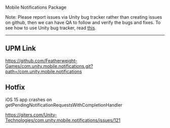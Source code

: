 Mobile Notifications Package

Note: Please report issues via Unity bug tracker rather than creating issues on github, then we can have QA to follow and verify the bugs and fixes. To see how to use Unity bug tracker, read [this](https://unity3d.com/unity/qa/bug-reporting).

---- 

## UPM Link
https://github.com/Featherweight-Games/com.unity.mobile.notifications.git?path=/com.unity.mobile.notifications

## Hotfix
iOS 15 app crashes on getPendingNotificationRequestsWithCompletionHandler

https://giters.com/Unity-Technologies/com.unity.mobile.notifications/issues/121

